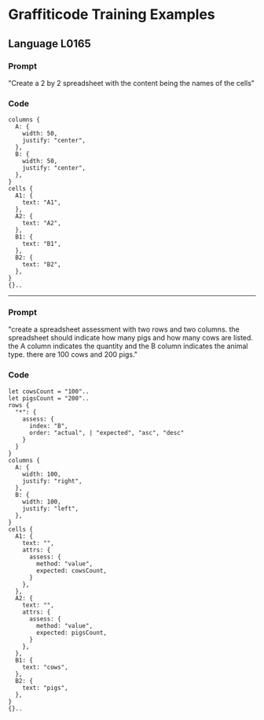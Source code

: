 # Graffiticode Training Examples

## Language L0165

### Prompt
"Create a 2 by 2 spreadsheet with the content being the names of the cells"

### Code

```
columns {
  A: {
    width: 50,
    justify: "center",
  },
  B: {
    width: 50,
    justify: "center",
  },
}
cells {
  A1: {
    text: "A1",
  },
  A2: {
    text: "A2",
  },
  B1: {
    text: "B1",
  },
  B2: {
    text: "B2",
  },
}
{}..
```

---

### Prompt
"create a spreadsheet assessment with two rows and two columns. the spreadsheet should indicate how many pigs and how many cows are listed. the A column indicates the quantity and the B column indicates the animal type. there are 100 cows and 200 pigs."

### Code

```
let cowsCount = "100"..
let pigsCount = "200"..
rows {
  "*": {
    assess: {
      index: "B",
      order: "actual", | "expected", "asc", "desc"
    }
  }
}
columns {
  A: {
    width: 100,
    justify: "right",
  },
  B: {
    width: 100,
    justify: "left",
  },
}
cells {
  A1: {
    text: "",
    attrs: {
      assess: {
        method: "value",
        expected: cowsCount,
      }
    },
  },
  A2: {
    text: "",
    attrs: {
      assess: {
        method: "value",
        expected: pigsCount,
      }
    },
  },
  B1: {
    text: "cows",
  },
  B2: {
    text: "pigs",
  },
}
{}..
```

